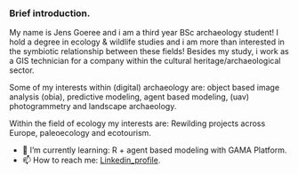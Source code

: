 
### Brief introduction.

My name is Jens Goeree and i am a third year BSc archaeology student! I hold a degree in ecology & wildlife studies and i am more than interested in the symbiotic relationship between these fields! Besides my study, i work as a GIS technician for a company within the cultural heritage/archaeological sector.

Some of my interests within (digital) archaeology are: object based image analysis (obia), predictive modeling, agent based modeling, (uav) photogrammetry and landscape archaeology.

Within the field of ecology my interests are: Rewilding projects across Europe, paleoecology and ecotourism.

- 🌱 I’m currently learning: R + agent based modeling with GAMA Platform.
- 📫 How to reach me: [Linkedin_profile](www.linkedin.com/in/jensgoeree).

